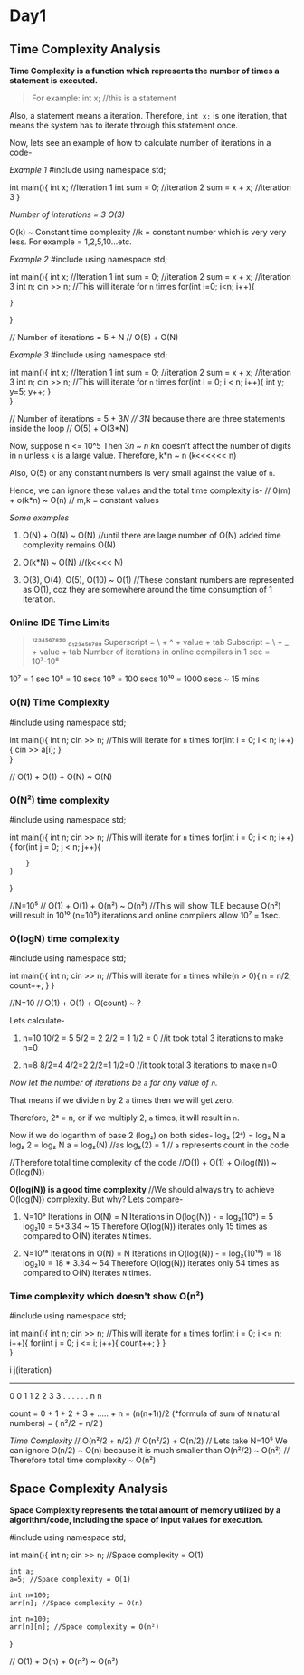 # Day1

## Time Complexity Analysis

**Time Complexity is a function which represents the number of times a statement is executed.**

>For example:
int x; //this is a statement

Also, a statement means a iteration.
Therefore, `int x;` is one iteration, that means the system has to iterate through this statement once.

Now, lets see an example of how to calculate number of iterations in a code-

*Example 1*
#include<iostream>
using namespace std;

int main(){
    int x; //Iteration 1
    int sum = 0; //iteration 2
    sum = x + x; //iteration 3
}

*Number of interations = 3*
*O(3)*

O(k) ~ Constant time complexity
//k = constant number which is very very less. For example = 1,2,5,10...etc.


*Example 2*
#include<iostream>
using namespace std;

int main(){
    int x; //Iteration 1
    int sum = 0; //iteration 2
    sum = x + x; //iteration 3
    int n;
    cin >> n;
    //This will iterate for `n` times
    for(int i=0; i<n; i++){

    }  
}

// Number of iterations = 5 + N
// O(5) + O(N)


*Example 3*
#include<iostream>
using namespace std;

int main(){
    int x; //Iteration 1
    int sum = 0; //iteration 2
    sum = x + x; //iteration 3
    int n;
    cin >> n;
    //This will iterate for `n` times
    for(int i = 0; i < n; i++){
        int y;
        y=5;
        y++;
    }  
}

// Number of iterations = 5 + 3*N 
// 3*N because there are three statements inside the loop
// O(5) + O(3*N)

Now, suppose n <= 10^5
Then 3*n ~ n
k*n doesn't affect the number of digits in `n` unless `k` is a large value.
Therefore, k*n ~ n (k<<<<<< n)

Also, O(5) or any constant numbers is very small against the value of `n`.

Hence, we can ignore these values and the total time complexity is-
// 0(m) + o(k*n) ~ O(n) 
// m,k = constant values

*Some examples*
1. O(N) + O(N) ~ O(N) //until there are large number of O(N) added time complexity remains O(N)

2. O(k*N) ~ O(N) //(k<<<< N)

3. O(3), O(4), O(5), O(10) ~ O(1) //These constant numbers are represented as O(1), coz they are somewhere around the time consumption of 1 iteration.

### Online IDE Time Limits
>¹²³⁴⁵⁶⁷⁸⁹⁰
>₀₁₂₃₄₅₆₇₈₉
>Superscript = \ + ^ + value + tab
>Subscript = \ + _ + value + tab
Number of iterations in online compilers in 1 sec = 10⁷-10⁸

10⁷ = 1 sec
10⁸ = 10 secs
10⁹ = 100 secs
10¹⁰ = 1000 secs ~ 15 mins

### O(N) Time Complexity

#include<iostream>
using namespace std;

int main(){
    int n;
    cin >> n;
    //This will iterate for `n` times
    for(int i = 0; i < n; i++){
        cin >> a[i];
    }  
}

// O(1) + O(1) + O(N) ~ O(N)

### O(N²) time complexity

#include<iostream>
using namespace std;

int main(){
    int n;
    cin >> n;
    //This will iterate for `n` times
    for(int i = 0; i < n; i++){
        for(int j = 0; j < n; j++){

        }
    }  
}

//N=10⁵
// O(1) + O(1) + O(n²) ~ O(n²)
//This will show TLE because O(n²) will result in 10¹⁰ (n=10⁵) iterations and online compilers allow 10⁷ = 1sec.


### O(logN) time complexity

#include<iostream>
using namespace std;

int main(){
    int n;
    cin >> n;
    //This will iterate for `n` times
    while(n > 0){
        n = n/2;
        count++;
    } 
}

//N=10
// O(1) + O(1) + O(count) ~ ?

Lets calculate-
1. n=10
10/2 = 5
5/2 = 2
2/2 = 1
1/2 = 0
//it took total 3 iterations to make n=0

2. n=8
8/2=4
4/2=2
2/2=1
1/2=0
//it took total 3 iterations to make n=0

*Now let the number of iterations be `a` for any value of `n`.*

That means if we divide `n` by 2 `a` times then we will get zero.

Therefore, 2ᵃ = n, or if we multiply 2, `a` times, it will result in `n`.

Now if we do logarithm of base 2 (log₂) on both sides-
log₂ (2ᵃ) = log₂ N
a log₂ 2 = log₂ N
a = log₂(N) //as log₂(2) = 1
// `a` represents count in the code

//Therefore total time complexity of the code
//O(1) + O(1) + O(log(N)) ~ O(log(N))

**O(log(N)) is a good time complexity**
//We should always try to achieve O(log(N)) complexity. But why?
Lets compare-
1. N=10⁵
Iterations in O(N) = N
Iterations in O(log(N)) -
= log₂(10⁵)
= 5 log₂10
= 5*3.34 ~ 15
Therefore O(log(N)) iterates only 15 times as compared to O(N) iterates `N` times.

2. N=10¹⁸
Iterations in O(N) = N
Iterations in O(log(N)) -
= log₂(10¹⁸)
= 18 log₂10
= 18 * 3.34 ~ 54
Therefore O(log(N)) iterates only 54 times as compared to O(N) iterates `N` times.


### Time complexity which doesn't show O(n²)

#include<iostream>
using namespace std;

int main(){
    int n;
    cin >> n;
    //This will iterate for `n` times
    for(int i = 0; i <= n; i++){
        for(int j = 0; j <= i; j++){
            count++;
        }
    }  
}

i   j(iteration)
_________________
0   0
1   1
2   2
3   3
.   .
.   .
.   .
n   n

count = 0 + 1 + 2 + 3 + ..... + n
= (n(n+1))/2 (*formula of sum of `N` natural numbers)
= ( n²/2 + n/2 )

*Time Complexity*
// O(n²/2 + n/2)
// O(n²/2) + O(n/2)
// Lets take N=10⁵
We can ignore O(n/2) ~ O(n) because it is much smaller than O(n²/2) ~ O(n²)
// Therefore total time complexity ~ O(n²)

## Space Complexity Analysis

**Space Complexity represents the total amount of memory utilized by a algorithm/code, including the space of input values for execution.**

#include<iostream>
using namespace std;

int main(){
    int n;
    cin >> n; //Space complexity = O(1)

    int a;
    a=5; //Space complexity = O(1)

    int n=100;
    arr[n]; //Space complexity = O(n)

    int n=100;
    arr[n][n]; //Space complexity = O(n²)
}


// O(1) + O(n) + O(n²) ~ O(n²)





















